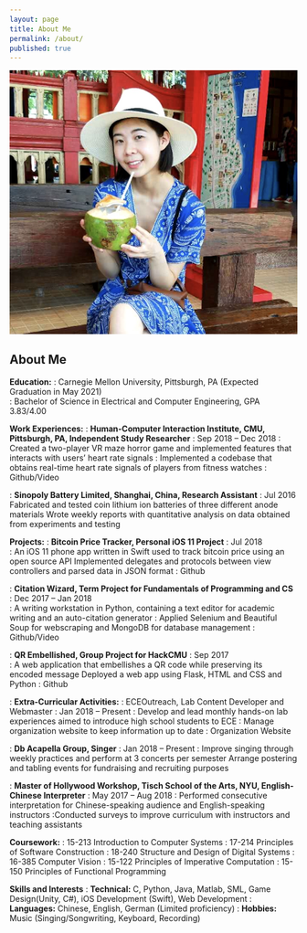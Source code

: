 ```yaml
---
layout: page
title: About Me
permalink: /about/
published: true
---
```


<div class="page" markdown="1">

![400x200](/uploads/me5.png "Large example image")

<!-- <div class="page" markdown="1">

{% capture page_subtitle %}
<img
    class="me"
    alt="{{ author.name }}"
    src="{{ site.author.photo | relative_url }}"
    srcset="{{ site.author.photo2x | relative_url }} 2x"
/>
{% endcapture %}

{% include page/title.html title=page.title subtitle=page_subtitle %}
 -->

## About Me 

**Education:**
: Carnegie Mellon University, Pittsburgh, PA (Expected Graduation in May 2021)            
: Bachelor of Science in Electrical and Computer Engineering, GPA 3.83/4.00

**Work Experiences:**
: **Human-Computer Interaction Institute, CMU, Pittsburgh, PA, Independent Study Researcher**
: Sep 2018 – Dec 2018
: Created a two-player VR maze horror game and implemented features that interacts with users’ heart rate signals
: Implemented a codebase that obtains real-time heart rate signals of players from fitness watches
: Github/Video

: **Sinopoly Battery Limited, Shanghai, China, Research Assistant**
: Jul 2016             
Fabricated and tested coin lithium ion batteries of three different anode materials
Wrote weekly reports with quantitative analysis on data obtained from experiments and testing

**Projects:**
: **Bitcoin Price Tracker, Personal iOS 11 Project**
: Jul 2018                          
: An iOS 11 phone app written in Swift used to track bitcoin price using an open source API
Implemented delegates and protocols between view controllers and parsed data in JSON format
: Github

: **Citation Wizard, Term Project for Fundamentals of Programming and CS**
: Dec 2017 –  Jan 2018                            
: A writing workstation in Python, containing a text editor for academic writing and an auto-citation generator
: Applied Selenium and Beautiful Soup for webscraping and MongoDB for database management
: Github/Video

: **QR Embellished, Group Project for HackCMU**
: Sep 2017                                              
: A web application that embellishes a QR code while preserving its encoded message
Deployed a web app using Flask, HTML and CSS and Python
: Github

: **Extra-Curricular Activities:**
: ECEOutreach, Lab Content Developer and Webmaster
: Jan 2018 – Present
: Develop and lead monthly hands-on lab experiences aimed to introduce high school students to ECE
: Manage organization website to keep information up to date
: Organization Website

: **Db Acapella Group, Singer**
: Jan 2018 – Present
: Improve singing through weekly practices and perform at 3 concerts per semester
Arrange postering and tabling events for fundraising and recruiting purposes

: **Master of Hollywood Workshop, Tisch School of the Arts, NYU, English-Chinese Interpreter**
: May 2017 –  Aug 2018
: Performed consecutive interpretation for Chinese-speaking audience and English-speaking instructors
:Conducted surveys to improve curriculum with instructors and teaching assistants

**Coursework:**
: 15-213 Introduction to Computer Systems
: 17-214 Principles of Software Construction
: 18-240 Structure and Design of Digital Systems
: 16-385 Computer Vision
: 15-122 Principles of Imperative Computation
: 15-150 Principles of Functional Programming

**Skills and Interests**
: **Technical:** C, Python, Java, Matlab, SML, Game Design(Unity, C#), iOS Development (Swift), Web Development
: **Languages:** Chinese, English, German (Limited proficiency)
: **Hobbies:** Music (Singing/Songwriting, Keyboard, Recording)

</div>
